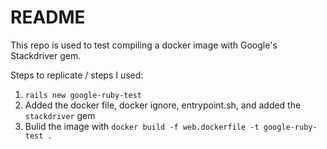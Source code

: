 # README

This repo is used to test compiling a docker image with Google's Stackdriver gem.

Steps to replicate / steps I used:

1. `rails new google-ruby-test`
2. Added the docker file, docker ignore, entrypoint.sh, and added the `stackdriver` gem
3. Bulid the image with `docker build -f web.dockerfile -t google-ruby-test .`
